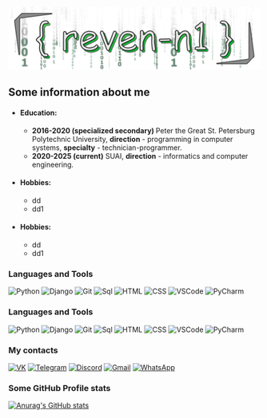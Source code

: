 [![Header](https://github.com/reven-n1/reven-n1/blob/main/assets/From_BuNtaRT_to_reven_n1_with_love1.png)](https://github.com/reven-n1)

## Some information about me
- <h4><b>Education:</b></h4>

    - <b>2016-2020 (specialized secondary) </b> Peter the Great St. Petersburg Polytechnic University, <b>direction</b> - programming in computer systems, <b>specialty</b> - technician-programmer.
    - <b>2020-2025 (current)</b> SUAI, <b>direction</b> - informatics and computer engineering.

- <h4><b>Hobbies:</b></h4>

    - dd
    - dd1

- <h4><b>Hobbies:</b></h4>

    - dd
    - dd1
  

### Languages and Tools

![Python](https://img.shields.io/badge/-Python-black?style=for-the-badge&logo=python)   ![Django](https://img.shields.io/badge/-Django-black?style=for-the-badge&logo=django&logoColor=yellow)  ![Git](https://img.shields.io/badge/-Git-black?style=for-the-badge&logo=git&logoColor=red)  ![Sql](https://img.shields.io/badge/-SQL-black?style=for-the-badge&logo=mysql&logoColor=yellow) ![HTML](https://img.shields.io/badge/-HTML-black?style=for-the-badge&logo=html5) ![CSS](https://img.shields.io/badge/-CSS-black?style=for-the-badge&logo=css3)    ![VSCode](https://img.shields.io/badge/-VSCode-black?style=for-the-badge&logo=visualstudiocode&logoColor=blue)  ![PyCharm](https://img.shields.io/badge/-PyCharm-black?style=for-the-badge&logo=pycharm) 


### Languages and Tools

![Python](https://img.shields.io/badge/-Python-black?style=for-the-badge&logo=python)   ![Django](https://img.shields.io/badge/-Django-black?style=for-the-badge&logo=django&logoColor=yellow)  ![Git](https://img.shields.io/badge/-Git-black?style=for-the-badge&logo=git&logoColor=red)  ![Sql](https://img.shields.io/badge/-SQL-black?style=for-the-badge&logo=mysql&logoColor=yellow) ![HTML](https://img.shields.io/badge/-HTML-black?style=for-the-badge&logo=html) ![CSS](https://img.shields.io/badge/-CSS-black?style=for-the-badge&logo=css)    ![VSCode](https://img.shields.io/badge/-VSCode-black?style=for-the-badge&logo=visualstudiocode&logoColor=blue)  ![PyCharm](https://img.shields.io/badge/-PyCharm-black?style=for-the-badge&logo=pycharm)

### My contacts

[![VK](https://img.shields.io/badge/-VK-black?style=for-the-badge&logo=vk)](https://vk.com/idreven_n1)   [![Telegram](https://img.shields.io/badge/-Telegram-black?style=for-the-badge&logo=telegram)](https://teleg.run/reven_n1) [![Discord](https://img.shields.io/badge/-Discord-black?style=for-the-badge&logo=discord)](https://discord.com/users/reven_n1#1645) <a href="mailto:roma.suslov.16@gmail.com">![Gmail](https://img.shields.io/badge/-Gmail-black?style=for-the-badge&logo=gmail)</a> [![WhatsApp](https://img.shields.io/badge/-whatsapp-black?style=for-the-badge&logo=whatsapp)](https://wa.me/79531617159)


### Some GitHub Profile stats

[![Anurag's GitHub stats](https://github-readme-stats.vercel.app/api?username=reven-n1&count_private=true&show_icons=true&border_radius=10&hide=prs,issues&theme=dracula)](https://github.com/anuraghazra/github-readme-stats)
